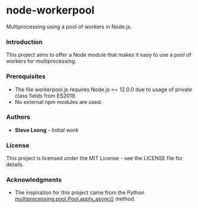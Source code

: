 # node-workerpool
Multiprocessing using a pool of workers in Node.js.

### Introduction
This project aims to offer a Node module that makes it easy to use a pool of workers for multiprocessing.

### Prerequisites
- The file workerpool.js requires Node.js >= 12.0.0 due to usage of private class fields from ES2019.
- No external npm modules are used.

### Authors
* **Steve Leong** - *Initial work*

### License
This project is licensed under the MIT License - see the LICENSE file for details.

### Acknowledgments
* The inspiration for this project came from the Python [multiprocessing.pool.Pool.apply_async()](https://docs.python.org/3.7/library/multiprocessing.html#multiprocessing.pool.Pool.apply_async) method.
